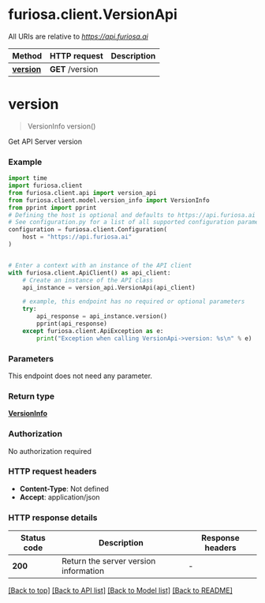 # furiosa.client.VersionApi

All URIs are relative to *https://api.furiosa.ai*

Method | HTTP request | Description
------------- | ------------- | -------------
[**version**](VersionApi.md#version) | **GET** /version | 


# **version**
> VersionInfo version()



Get API Server version

### Example

```python
import time
import furiosa.client
from furiosa.client.api import version_api
from furiosa.client.model.version_info import VersionInfo
from pprint import pprint
# Defining the host is optional and defaults to https://api.furiosa.ai
# See configuration.py for a list of all supported configuration parameters.
configuration = furiosa.client.Configuration(
    host = "https://api.furiosa.ai"
)


# Enter a context with an instance of the API client
with furiosa.client.ApiClient() as api_client:
    # Create an instance of the API class
    api_instance = version_api.VersionApi(api_client)

    # example, this endpoint has no required or optional parameters
    try:
        api_response = api_instance.version()
        pprint(api_response)
    except furiosa.client.ApiException as e:
        print("Exception when calling VersionApi->version: %s\n" % e)
```

### Parameters
This endpoint does not need any parameter.

### Return type

[**VersionInfo**](VersionInfo.md)

### Authorization

No authorization required

### HTTP request headers

 - **Content-Type**: Not defined
 - **Accept**: application/json

### HTTP response details
| Status code | Description | Response headers |
|-------------|-------------|------------------|
**200** | Return the server version information |  -  |

[[Back to top]](#) [[Back to API list]](../README.md#documentation-for-api-endpoints) [[Back to Model list]](../README.md#documentation-for-models) [[Back to README]](../README.md)

